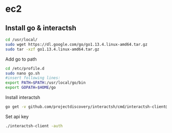 # ec2

## Install go & interactsh
```bash
cd /usr/local/
sudo wget https://dl.google.com/go/go1.13.4.linux-amd64.tar.gz
sudo tar -xzf go1.13.4.linux-amd64.tar.gz
```

Add go to path
```bash
cd /etc/profile.d
sudo nano go.sh
#insert following lines: 
export PATH=$PATH:/usr/local/go/bin
export GOPATH=$HOME/go
```
Install interactsh
```bash
go get -v github.com/projectdiscovery/interactsh/cmd/interactsh-client@latest
```

Set api key
```bash
./interactsh-client -auth
```